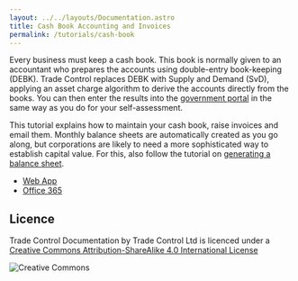 ```yaml
---
layout: ../../layouts/Documentation.astro
title: Cash Book Accounting and Invoices 
permalink: /tutorials/cash-book
---
```


Every business must keep a cash book. This book is normally given to an accountant who prepares the accounts using double-entry book-keeping (DEBK). Trade Control replaces DEBK with Supply and Demand (SvD), applying an asset charge algorithm to derive the accounts directly from the books. You can then enter the results into the [government portal](/accounts#tax-law) in the same way as you do for your self-assessment.

This tutorial explains how to maintain your cash book, raise invoices and email them. Monthly balance sheets are automatically created as you go along, but corporations are likely to need a more sophisticated way to establish capital value. For this, also follow the tutorial on [generating a balance sheet](/tutorials/balance-sheet).

- [Web App](/tutorials/cash-book-web)
- [Office 365](/tutorials/cash-book-365)

## Licence

Trade Control Documentation by Trade Control Ltd is licenced under a [Creative Commons Attribution-ShareAlike 4.0 International License](http://creativecommons.org/licenses/by-sa/4.0/) 

![Creative Commons](https://i.creativecommons.org/l/by-sa/4.0/88x31.png) 

